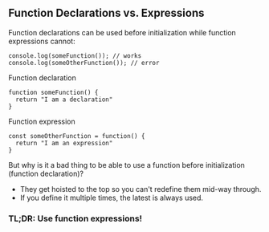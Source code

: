 ## Function Declarations vs. Expressions

Function declarations can be used before initialization while function expressions cannot:
```
console.log(someFunction()); // works
console.log(someOtherFunction()); // error
```


Function declaration
```
function someFunction() {
  return "I am a declaration"
}
```

Function expression
```
const someOtherFunction = function() {
  return "I am an expression"
}
```

But why is it a bad thing to be able to use a function before initialization (function declaration)?
- They get hoisted to the top so you can't redefine them mid-way through.
- If you define it multiple times, the latest is always used.

### **TL;DR: Use function expressions!**